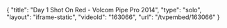 {
    "title": "Day 1 Shot On Red - Volcom Pipe Pro 2014",
    "type": "solo",
    "layout": "iframe-static",
    "videoId": "163066",
    "url": "\/tvpembed\/163066"
}